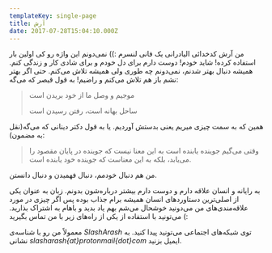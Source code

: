 ```yaml
---
templateKey: single-page
title: آرش
date: 2017-07-28T15:04:10.000Z
---
```

من آرش کدخدائی الیادرانی یک فانی لنسرم :)) نمی‌دونم این واژه رو کی اولین بار استفاده کرده! شاید خودم! دوست دارم برای دل خودم و برای شادی کار و زندگی کنم. همیشه دنبال بهتر شدنم، نمی‌دونم چه طوری ولی همیشه تلاش می‌کنم. حتی اگر بهتر نشم باز هم تلاش می‌کنم و راضیم! به قول قیصر که می‌گه:

> موجیم و وصل ما از خود بریدن است
>
> ساحل بهانه است، رفتن رسیدن است

همین که به سمت چیزی میریم یعنی بدستش آوردیم. یا به قول دکتر دینانی که می‌گه(نقل به مضمون):

> وقتی می‌گیم جوینده یابنده است به این معنا نیست که جوینده در پایان مقصود را می‌یابد، بلکه به این معناست که جوینده خود یابنده است.

من هم دنبال خودمم، دنبال فهمیدن و دنبال دانستن.

به رایانه و انسان علاقه دارم و دوست دارم بیشتر درباره‌شون بدونم. زبان به عنوان یکی از اصلی‌ترین دستاوردهای انسان همیشه برام جذاب بوده پس اگر چیزی در مورد علاقه‌مندی‌های من می‌دونید خوشحال می‌شم بهم یاد بدید و باهام به اشتراک بذارید. می‌تونید با استفاده از یکی از راه‌های زیر با من تماس بگیرید (:

معمولاً من رو با شناسه‌ی *SlashArash* توی شبکه‌های اجتماعی می‌تونید پیدا کنید. به نشانی *slasharash{at}protonmail{dot}com* ایمیل بزنید.
